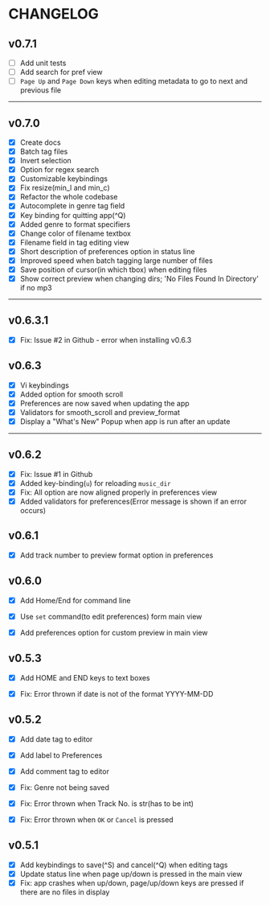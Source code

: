 CHANGELOG
=========

v0.7.1
------

- [ ] Add unit tests
- [ ] Add search for pref view
- [ ] `Page Up` and `Page Down` keys when editing metadata to go to next and previous file

- - -

v0.7.0
------

- [x] Create docs
- [x] Batch tag files
- [x] Invert selection
- [x] Option for regex search
- [x] Customizable keybindings
- [x] Fix resize(min_l and min_c)
- [x] Refactor the whole codebase
- [x] Autocomplete in genre tag field
- [x] Key binding for quitting app(^Q)
- [x] Added genre to format specifiers
- [x] Change color of filename textbox
- [x] Filename field in tag editing view
- [x] Short description of preferences option in status line
- [x] Improved speed when batch tagging large number of files
- [x] Save position of cursor(in which tbox) when editing files
- [x] Show correct preview when changing dirs; 'No Files Found In Directory' if no mp3

- - -

v0.6.3.1
--------

- [x] Fix: Issue #2 in Github - error when installing v0.6.3

v0.6.3
------

- [x] Vi keybindings
- [x] Added option for smooth scroll
- [x] Preferences are now saved when updating the app
- [x] Validators for smooth_scroll and preview_format
- [x] Display a "What's New" Popup when app is run after an update

- - -

v0.6.2
------

- [x] Fix: Issue #1 in Github
- [x] Added key-binding(`u`) for reloading `music_dir`
- [x] Fix: All option are now aligned properly in preferences view
- [x] Added validators for preferences(Error message is shown if an error occurs)

v0.6.1
------

- [x] Add track number to preview format option in preferences

v0.6.0
------

- [x] Add Home/End for command line
- [x] Use `set` command(to edit preferences) form main view
- [x] Add preferences option for custom preview in main view


v0.5.3
------

- [x] Add HOME and END keys to text boxes
- [x] Fix: Error thrown if date is not of the format YYYY-MM-DD


v0.5.2
------

- [x] Add date tag to editor
- [x] Add label to Preferences
- [x] Add comment tag to editor
- [x] Fix: Genre not being saved
- [x] Fix: Error thrown when Track No. is str(has to be int)
- [x] Fix: Error thrown when `OK` or `Cancel` is pressed


v0.5.1
------

- [x] Add keybindings to save(^S) and cancel(^Q) when editing tags
- [x] Update status line when page up/down is pressed in the main view
- [x] Fix: app crashes when up/down, page/up/down keys are pressed if there are no files in display
